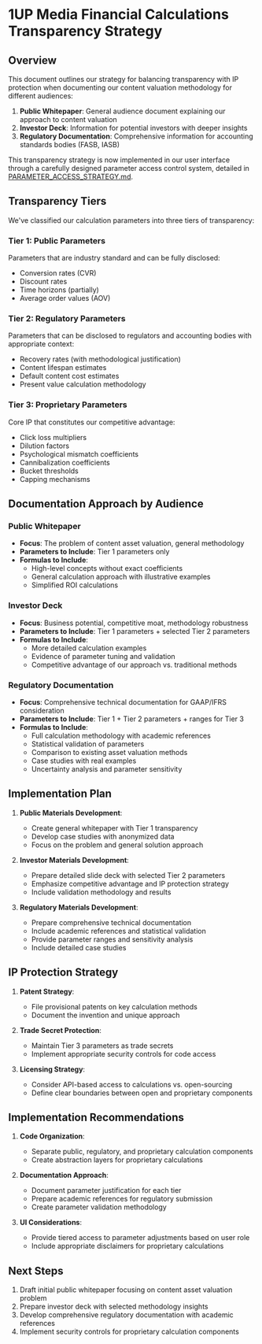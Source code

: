 # 1UP Media Financial Calculations Transparency Strategy

## Overview

This document outlines our strategy for balancing transparency with IP protection when documenting our content valuation methodology for different audiences:

1. **Public Whitepaper**: General audience document explaining our approach to content valuation
2. **Investor Deck**: Information for potential investors with deeper insights
3. **Regulatory Documentation**: Comprehensive information for accounting standards bodies (FASB, IASB)

This transparency strategy is now implemented in our user interface through a carefully designed parameter access control system, detailed in [PARAMETER_ACCESS_STRATEGY.md](PARAMETER_ACCESS_STRATEGY.md).

## Transparency Tiers

We've classified our calculation parameters into three tiers of transparency:

### Tier 1: Public Parameters

Parameters that are industry standard and can be fully disclosed:

- Conversion rates (CVR)
- Discount rates
- Time horizons (partially)
- Average order values (AOV)

### Tier 2: Regulatory Parameters

Parameters that can be disclosed to regulators and accounting bodies with appropriate context:

- Recovery rates (with methodological justification)
- Content lifespan estimates
- Default content cost estimates
- Present value calculation methodology

### Tier 3: Proprietary Parameters

Core IP that constitutes our competitive advantage:

- Click loss multipliers
- Dilution factors
- Psychological mismatch coefficients
- Cannibalization coefficients
- Bucket thresholds
- Capping mechanisms

## Documentation Approach by Audience

### Public Whitepaper

- **Focus**: The problem of content asset valuation, general methodology
- **Parameters to Include**: Tier 1 parameters only
- **Formulas to Include**:
  - High-level concepts without exact coefficients
  - General calculation approach with illustrative examples
  - Simplified ROI calculations

### Investor Deck

- **Focus**: Business potential, competitive moat, methodology robustness
- **Parameters to Include**: Tier 1 parameters + selected Tier 2 parameters
- **Formulas to Include**:
  - More detailed calculation examples
  - Evidence of parameter tuning and validation
  - Competitive advantage of our approach vs. traditional methods

### Regulatory Documentation

- **Focus**: Comprehensive technical documentation for GAAP/IFRS consideration
- **Parameters to Include**: Tier 1 + Tier 2 parameters + ranges for Tier 3
- **Formulas to Include**:
  - Full calculation methodology with academic references
  - Statistical validation of parameters
  - Comparison to existing asset valuation methods
  - Case studies with real examples
  - Uncertainty analysis and parameter sensitivity

## Implementation Plan

1. **Public Materials Development**:

   - Create general whitepaper with Tier 1 transparency
   - Develop case studies with anonymized data
   - Focus on the problem and general solution approach

2. **Investor Materials Development**:

   - Prepare detailed slide deck with selected Tier 2 parameters
   - Emphasize competitive advantage and IP protection strategy
   - Include validation methodology and results

3. **Regulatory Materials Development**:
   - Prepare comprehensive technical documentation
   - Include academic references and statistical validation
   - Provide parameter ranges and sensitivity analysis
   - Include detailed case studies

## IP Protection Strategy

1. **Patent Strategy**:

   - File provisional patents on key calculation methods
   - Document the invention and unique approach

2. **Trade Secret Protection**:

   - Maintain Tier 3 parameters as trade secrets
   - Implement appropriate security controls for code access

3. **Licensing Strategy**:
   - Consider API-based access to calculations vs. open-sourcing
   - Define clear boundaries between open and proprietary components

## Implementation Recommendations

1. **Code Organization**:

   - Separate public, regulatory, and proprietary calculation components
   - Create abstraction layers for proprietary calculations

2. **Documentation Approach**:

   - Document parameter justification for each tier
   - Prepare academic references for regulatory submission
   - Create parameter validation methodology

3. **UI Considerations**:
   - Provide tiered access to parameter adjustments based on user role
   - Include appropriate disclaimers for proprietary calculations

## Next Steps

1. Draft initial public whitepaper focusing on content asset valuation problem
2. Prepare investor deck with selected methodology insights
3. Develop comprehensive regulatory documentation with academic references
4. Implement security controls for proprietary calculation components
